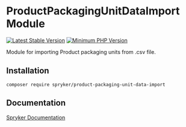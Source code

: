 # ProductPackagingUnitDataImport Module
[![Latest Stable Version](https://poser.pugx.org/spryker/product-packaging-unit-data-import/v/stable.svg)](https://packagist.org/packages/spryker/product-packaging-unit-data-import)
[![Minimum PHP Version](https://img.shields.io/badge/php-%3E%3D%208.1-8892BF.svg)](https://php.net/)

Module for importing Product packaging units from .csv file.

## Installation

```
composer require spryker/product-packaging-unit-data-import
```

## Documentation

[Spryker Documentation](https://docs.spryker.com)
